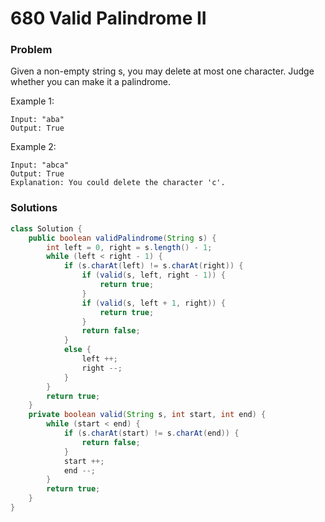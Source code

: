 # 680 Valid Palindrome II

### Problem

Given a non-empty string s, you may delete at most one character. Judge whether you can make it a palindrome.

Example 1:
```
Input: "aba"
Output: True
```
Example 2:
```
Input: "abca"
Output: True
Explanation: You could delete the character 'c'.
```

### Solutions

```java
class Solution {
    public boolean validPalindrome(String s) {
        int left = 0, right = s.length() - 1;
        while (left < right - 1) {
            if (s.charAt(left) != s.charAt(right)) {
                if (valid(s, left, right - 1)) {
                    return true;
                }
                if (valid(s, left + 1, right)) {
                    return true;
                }
                return false;
            }
            else {
                left ++;
                right --;
            }
        }
        return true;
    }
    private boolean valid(String s, int start, int end) {
        while (start < end) {
            if (s.charAt(start) != s.charAt(end)) {
                return false;
            }
            start ++;
            end --;
        }
        return true;
    }
}
```
